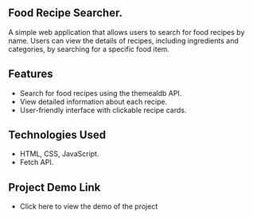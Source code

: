 ## Food Recipe Searcher.
A simple web application that allows users to search for food recipes by name. Users can view the details of recipes, including ingredients and categories, by searching for a specific food item.
## Features
- Search for food recipes using the themealdb API.
- View detailed information about each recipe.
- User-friendly interface with clickable recipe cards.
## Technologies Used
- HTML, CSS, JavaScript.
- Fetch API.
## Project Demo Link 
- Click here to view the demo of the project
